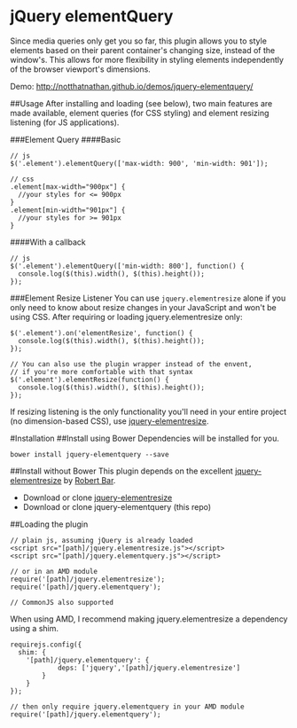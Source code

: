 # jQuery elementQuery
Since media queries only get you so far, this plugin allows you to style elements based on their parent container's changing size, instead of the window's. This allows for more flexibility in styling elements independently of the browser viewport's dimensions.

Demo: http://notthatnathan.github.io/demos/jquery-elementquery/

##Usage
After installing and loading (see below), two main features are made available, element queries (for CSS styling) and element resizing listening (for JS applications).

###Element Query
####Basic
```
// js
$('.element').elementQuery(['max-width: 900', 'min-width: 901']);

// css
.element[max-width="900px"] {
  //your styles for <= 900px
}
.element[min-width="901px"] {
  //your styles for >= 901px
}
```

####With a callback
```
// js
$('.element').elementQuery(['min-width: 800'], function() {
  console.log($(this).width(), $(this).height());
});
```

###Element Resize Listener
You can use `jquery.elementresize` alone if you only need to know about resize changes in your JavaScript and won't be using CSS. After requiring or loading jquery.elementresize only:
```
$('.element').on('elementResize', function() {
  console.log($(this).width(), $(this).height());
});

// You can also use the plugin wrapper instead of the envent,
// if you're more comfortable with that syntax
$('.element').elementResize(function() {
  console.log($(this).width(), $(this).height());
});
```

If resizing listening is the only functionality you'll need in your entire project (no dimension-based CSS), use [jquery-elementresize](https://github.com/rbtbar/jquery-elementresize).

#Installation
##Install using Bower
Dependencies will be installed for you.
```
bower install jquery-elementquery --save
```

##Install without Bower
This plugin depends on the excellent [jquery-elementresize](https://github.com/rbtbar/jquery-elementresize) by [Robert Bar](https://github.com/rbtbar).

- Download or clone [jquery-elementresize](https://github.com/rbtbar/jquery-elementresize)
- Download or clone jquery-elementquery (this repo)

##Loading the plugin
```
// plain js, assuming jQuery is already loaded
<script src="[path]/jquery.elementresize.js"></script>
<script src="[path]/jquery.elementquery.js"></script>

// or in an AMD module
require('[path]/jquery.elementresize');
require('[path]/jquery.elementquery');

// CommonJS also supported
```

When using AMD, I recommend making jquery.elementresize a dependency using a shim.
```
requirejs.config({
  shim: {
    '[path]/jquery.elementquery': {
			deps: ['jquery','[path]/jquery.elementresize']
		}
	}
});

// then only require jquery.elementquery in your AMD module
require('[path]/jquery.elementquery');
```
